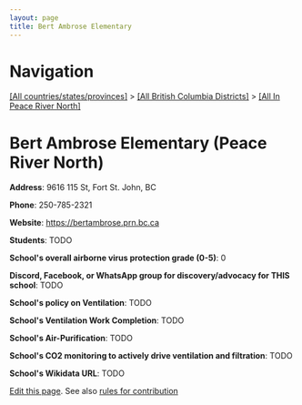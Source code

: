 ```yaml
---
layout: page
title: Bert Ambrose Elementary
---
```

# Navigation

[[All countries/states/provinces]](../../..) > [[All British Columbia Districts]](../..) > [[All In Peace River North]](..)

# Bert Ambrose Elementary (Peace River North)

**Address**: 9616 115 St, Fort St. John, BC

**Phone**: 250-785-2321

**Website**: <https://bertambrose.prn.bc.ca>

**Students**: TODO

**School's overall airborne virus protection grade (0-5)**: 0

**Discord, Facebook, or WhatsApp group for discovery/advocacy for THIS school**: TODO

**School's policy on Ventilation**: TODO

**School's Ventilation Work Completion**: TODO

**School's Air-Purification**: TODO

**School's CO2 monitoring to actively drive ventilation and filtration**: TODO

**School's Wikidata URL**: TODO


[Edit this page](https://github.com/ventilate-schools/BC/edit/main/./Peace_River_North/Bert_Ambrose_Elementary.md). See also [rules for contribution](../../../contribution-rules/)